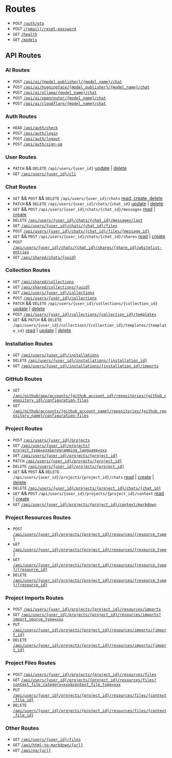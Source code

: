 # Routes

- `POST` [`/auth/otp`](../auth-otp.post.md)
- `POST` [`/{email}/reset-password`](../email-{email}-reset-password.post.md)
- `GET` [`/health`](../health.get.md)
- `GET` [`/models`](../models.get.md)

## API Routes

### AI Routes

- `POST` [`/api/ai/{model_publisher}/{model_name}/chat`](../api-ai-{model_publisher}-{model_name}-chat.post.md)
- `POST` [`/api/ai/huggingface/{model_publisher}/{model_name}/chat`](../api-ai-huggingface-{model_publisher}-{model_name}-chat.post.md)
- `POST` [`/api/ai/ollama/{model_name}/chat`](../api-ai-ollama-{model_name}-chat.post.md)
- `POST` [`/api/ai/openrouter/{model_name}/chat`](../api-ai-openrouter-{model_name}-chat.post.md)
- `POST` [`/api/ai/cloudflare/{model_name}/chat`](../api-ai-cloudflare-{model_name}-chat.post.md)

### Auth Routes

- `HEAD` [`/api/auth/check`](../api-auth-check.head.md)
- `POST` [`/api/auth/login`](../api-auth-login.post.md)
- `POST` [`/api/auth/logout`](../api-auth-logout.post.md)
- `POST` [`/api/auth/sign-up`](../api-auth-sign-up.post.md)

### User Routes

- `PATCH` && `DELETE` `/api/users/{user_id}` [update](../api-users-{user_id}.patch.md) | [delete](../api-users-{user_id}.delete.md)
- `GET` [`/api/users/{user_id}/cli`](../api-users-{user_id}-cli.get.md)

### Chat Routes

- `GET` && `POST` && `DELETE` `/api/users/{user_id}/chats` [read, create, delete](../api-users-{user_id}-chats.get.post.delete.md)
- `PATCH` && `DELETE` `/api/users/{user_id}/chats/{chat_id}` [update](../api-users-{user_id}-chats-{chat_id}.patch.md) | [delete](../api-users-{user_id}-chats-{chat_id}.delete.md)
- `GET` && `POST` `/api/users/{user_id}/chats/{chat_id}/messages` [read](../api-users-{user_id}-chats-{chat_id}-messages.get.md) | [create](../api-users-{user_id}-chats-{chat_id}-messages.post.md)
- `DELETE` [`/api/users/{user_id}/chats/{chat_id}/messages/last`](../api-users-{user_id}-chats-{chat_id}-messages-last.delete.md)
- `GET` [`/api/users/{user_id}/chats/{chat_id}/files`](../api-users-{user_id}-chats-{chat_id}-files.get.md)
- `POST` [`/api/users/{user_id}/chats/{chat_id}/files/{message_id}`](../api-users-{user_id}-chats-{chat_id}-files-{message_id}.post.md)
- `GET` && `POST` `/api/users/{user_id}/chats/{chat_id}/shares` [read](../api-users-{user_id}-chats-{chat_id}-shares.get.md) | [create](../api-users-{user_id}-chats-{chat_id}-shares.post.md)
- `POST` [`/api/users/{user_id}/chats/{chat_id}/shares/{share_id}/whitelist-entries`](../api-users-{user_id}-chats-{chat_id}-shares-{share_id}-whitelist-entries.post.md)
- `GET` [`/api/shared/chats/{uuid}`](../api-shared-chats-{uuid}.get.md)

### Collection Routes

- `GET` [`/api/shared/collections`](../api-shared-collections.get.md)
- `GET` [`/api/shared/collections/{uuid}`](../api-shared-collections-{uuid}.get.md)
- `GET` [`/api/users/{user_id}/collections`](../api-users-{user_id}-collections.get.md)
- `POST` [`/api/users/{user_id}/collections`](../api-users-{user_id}-collections.post.md)
- `PATCH` && `DELETE` `/api/users/{user_id}/collections/{collection_id}` [update](../api-users-{user_id}-collections-{collection_id}.patch.md) | [delete](../api-users-{user_id}-collections-{collection_id}.delete.md)
- `POST` [`/api/users/{user_id}/collections/{collection_id}/templates`](../api-users-{user_id}-collections-{collection_id}-templates.post.md)
- `GET` && `PATCH` && `DELETE` `/api/users/{user_id}/collections/{collection_id}/templates/{template_id}` [read](../api-users-{user_id}-collections-{collection_id}-templates-{template_id}.get.md) | [update](../api-users-{user_id}-collections-{collection_id}-templates-{template_id}.patch.md) | [delete](../api-users-{user_id}-collections-{collection_id}-templates-{template_id}.delete.md)

### Installation Routes

- `GET` [`/api/users/{user_id}/installations`](../api-users-{user_id}-installations.get.md)
- `DELETE` [`/api/users/{user_id}/installations/{installation_id}`](../api-users-{user_id}-installations-{installation_id}.delete.md)
- `GET` [`/api/users/{user_id}/installations/{installation_id}/imports`](../api-users-{user_id}-installations-{installation_id}-imports.get.md)

### GitHub Routes

- `GET` [`/api/github/app/accounts/{github_account_id}/repositories/{github_repository_id}/configuration-files`](../api-github-app-accounts-{github_account_id}-repositories-{github_repository_id}-configuration-files.get.md)
- `GET` [`/api/github/accounts/{github_account_name}/repositories/{github_repository_name}/configuration-files`](../api-github-accounts-{github_account_name}-repositories-{github_repository_name}-configuration-files.get.md)

### Project Routes

- `POST` [`/api/users/{user_id}/projects`](../api-users-{user_id}-projects.post.md)
- `GET` [`/api/users/{user_id}/projects?project_type=xxx&programming_language=xxx`](../api-users-{user_id}-projects.get.md)
- `GET` [`/api/users/{user_id}/projects/{project_id}`](../api-users-{user_id}-projects-{project_id}.get.md)
- `PATCH` [`/api/users/{user_id}/projects/{project_id}`](../api-users-{user_id}-projects-{project_id}.patch.md)
- `DELETE` [`/api/users/{user_id}/projects/{project_id}`](../api-users-{user_id}-projects-{project_id}.delete.md)
- `GET` && `POST` && `DELETE` `/api/users/{user_id}/projects/{project_id}/chats` [read](../api-users-{user_id}-projects-{project_id}-chats.get.md) | [create](../api-users-{user_id}-projects-{project_id}-chats.post.md) | [delete](../api-users-{user_id}-projects-{project_id}-chats.delete.md)
- `DELETE` [`/api/users/{user_id}/projects/{project_id}/chats/{chat_id}`](../api-users-{user_id}-projects-{project_id}-chats-{chat_id}.delete.md)
- `GET` && `POST` `/api/users/{user_id}/projects/{project_id}/context` [read](../api-users-{user_id}-projects-{project_id}-context.get.md) | [create](../api-users-{user_id}-projects-{project_id}-context.post.md)
- `GET` [`/api/users/{user_id}/projects/{project_id}/context/markdown`](../api-users-{user_id}-projects-{project_id}-context-markdown.get.md)

### Project Resources Routes

- `POST` [`/api/users/{user_id}/projects/{project_id}/resources/{resource_type}`](../api-users-{user_id}-projects-{project_id}-resources-{resource_type}.post.md)
- `GET` [`/api/users/{user_id}/projects/{project_id}/resources/{resource_type}`](../api-users-{user_id}-projects-{project_id}-resources-{resource_type}.get.md)
- `GET` [`/api/users/{user_id}/projects/{project_id}/resources/{resource_type}/{resource_id}`](../api-users-{user_id}-projects-{project_id}-resources-{resource_type}-{resource_id}.get.md)
- `DELETE` [`/api/users/{user_id}/projects/{project_id}/resources/{resource_type}/{resource_id}`](../api-users-{user_id}-projects-{project_id}-resources-{resource_type}-{resource_id}.delete.md)

### Project Imports Routes

- `POST` [`/api/users/{user_id}/projects/{project_id}/resources/imports`](../api-users-{user_id}-projects-{project_id}-resources-imports.post.md)
- `GET` [`/api/users/{user_id}/projects/{project_id}/resources/imports?import_source_type=xxx`](../api-users-{user_id}-projects-{project_id}-resources-imports.get.md)
- `PUT` [`/api/users/{user_id}/projects/{project_id}/resources/imports/{import_id}`](../api-users-{user_id}-projects-{project_id}-resources-imports-{import_id}.put.md)
- `DELETE` [`/api/users/{user_id}/projects/{project_id}/resources/imports/{import_id}`](../api-users-{user_id}-projects-{project_id}-resources-imports-{import_id}.delete.md)

### Project Files Routes

- `POST` [`/api/users/{user_id}/projects/{project_id}/resources/files`](../api-users-{user_id}-projects-{project_id}-resources-files.post.md)
- `GET` [`/api/users/{user_id}/projects/{project_id}/resources/files?context_file_category=xxx&context_file_type=xxx`](../api-users-{user_id}-projects-{project_id}-resources-files.get.md)
- `PUT` [`/api/users/{user_id}/projects/{project_id}/resources/files/{context_file_id}`](../api-users-{user_id}-projects-{project_id}-resources-files-{context_file_id}.put.md)
- `DELETE` [`/api/users/{user_id}/projects/{project_id}/resources/files/{context_file_id}`](../api-users-{user_id}-projects-{project_id}-resources-files-{context_file_id}.delete.md)

### Other Routes

- `GET` [`/api/users/{user_id}/files`](../api-users-{user_id}-files.get.md)
- `GET` [`/api/html-to-markdown/{url}`](../api-html-to-markdown-{url}.get.md)
- `GET` [`/api/og/{url}`](../api-og-{url}.get.md)
